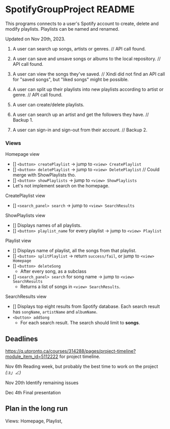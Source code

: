# SpotifyGroupProject README
This programs connects to a user's Spotify account to create, delete and modify playlists.
Playlists can be named and renamed.

Updated on Nov 20th, 2023.

1. A user can search up songs, artists or genres. // API call found.

2. A user can save and unsave songs or albums to the local repository. // API call found.

3. A user can view the songs they've saved.  // Xindi did not find an API call for "saved songs", but "liked songs" might be possible.

4. A user can split up their playlists into new playlists according to artist or genre. // API call found.

5. A user can create/delete playlists.

6. A user can search up an artist and get the followers they have. // Backup 1.
7. A user can sign-in and sign-out from their account. // Backup 2.

### Views
Homepage view
- [] `<button> createPlaylist` -> jump to `<view> CreatePlaylist`
- [] `<button> deletePlaylist` -> jump to `<view> DeletePlaylist` // Could merge with ShowPlaylists tho.
- [] `<button> showPlaylists` -> jump to `<view> ShowPlaylists`
- Let's not implement search on the homepage.

CreatePlaylist view
- [] `<search_panel> search` -> jump to `<view> SearchResults`

ShowPlaylists view
- [] Displays names of all playlists.
- [] `<button> playlist_name` for every playlist -> jump to `<view> Playlist`

Playlist view
- [] Displays name of playlist, all the songs from that playlist.
- [] `<button> splitPlaylist` -> return `success/fail`, or jump to `<view> Homepage`
- [] `<button> deleteSong`
  - After every song, as a subclass
- [] `<search_panel> search` for song name -> jump to `<view> SearchResults`
  - Returns a list of songs in `<view> SearchResults`.

SearchResults view
- [] Displays top eight results from Spotify database. Each search result has `songName`, `artistName` and `albumName`.
- `<button> addSong`
  -  For each search result. The search should limit to **songs**.

## Deadlines
https://q.utoronto.ca/courses/314288/pages/project-timeline?module_item_id=5112222 for project timeline.

Nov 6th Reading week, but probably the best time to work on the project _(:з」∠)_

Nov 20th Identify remaining issues

Dec 4th Final presentation

## Plan in the long run
Views: Homepage, Playlist, 
